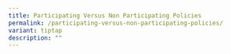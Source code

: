```yaml
---
title: Participating Versus Non Participating Policies
permalink: /participating-versus-non-participating-policies/
variant: tiptap
description: ""
---
```

